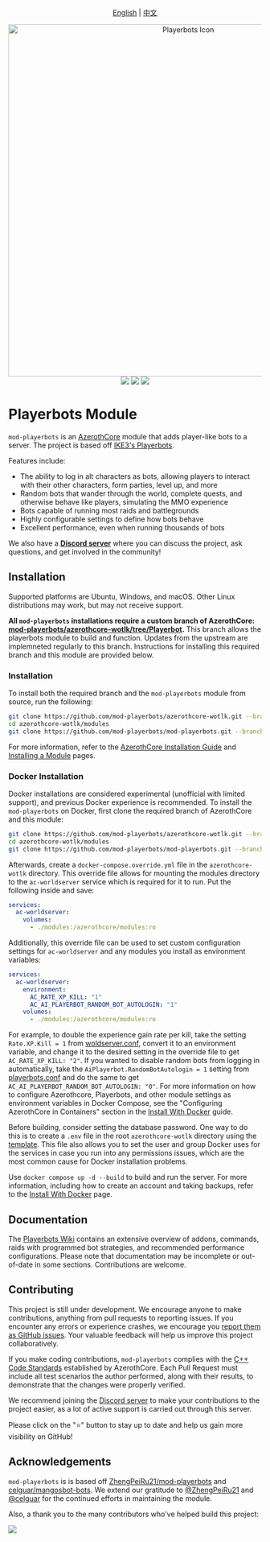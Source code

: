 <p align="center">
    <a href="https://github.com/mod-playerbots/mod-playerbots/blob/master/README.md">English</a>
    |
    <a href="https://github.com/mod-playerbots/mod-playerbots/blob/master/README_CN.md">中文</a>
</p>


<div align="center">
  <img src="icon.png" alt="Playerbots Icon" width="700px">
</div>

<div align="center">
    <img src="https://github.com/mod-playerbots/mod-playerbots/actions/workflows/macos_build.yml/badge.svg">
    <img src="https://github.com/mod-playerbots/mod-playerbots/actions/workflows/core_build.yml/badge.svg">
    <img src="https://github.com/mod-playerbots/mod-playerbots/actions/workflows/windows_build.yml/badge.svg">
</div>

# Playerbots Module
`mod-playerbots` is an [AzerothCore](https://www.azerothcore.org/) module that adds player-like bots to a server. The project is based off [IKE3's Playerbots](https://github.com/ike3/mangosbot).

Features include:

- The ability to log in alt characters as bots, allowing players to interact with their other characters, form parties, level up, and more
- Random bots that wander through the world, complete quests, and otherwise behave like players, simulating the MMO experience
- Bots capable of running most raids and battlegrounds
- Highly configurable settings to define how bots behave
- Excellent performance, even when running thousands of bots

We also have a **[Discord server](https://discord.gg/NQm5QShwf9)** where you can discuss the project, ask questions, and get involved in the community!

## Installation

Supported platforms are Ubuntu, Windows, and macOS. Other Linux distributions may work, but may not receive support. 

**All `mod-playerbots` installations require a custom branch of AzerothCore: [mod-playerbots/azerothcore-wotlk/tree/Playerbot](https://github.com/mod-playerbots/azerothcore-wotlk/tree/Playerbot).** This branch allows the playerbots module to build and function. Updates from the upstream are implemneted regularly to this branch. Instructions for installing this required branch and this module are provided below.

### Installation

To install both the required branch and the `mod-playerbots` module from source, run the following:

```bash
git clone https://github.com/mod-playerbots/azerothcore-wotlk.git --branch=Playerbot
cd azerothcore-wotlk/modules
git clone https://github.com/mod-playerbots/mod-playerbots.git --branch=master
```

For more information, refer to the [AzerothCore Installation Guide](https://www.azerothcore.org/wiki/installation) and [Installing a Module](https://www.azerothcore.org/wiki/installing-a-module) pages.

### Docker Installation

Docker installations are considered experimental (unofficial with limited support), and previous Docker experience is recommended. To install the `mod-playerbots` on Docker, first clone the required branch of AzerothCore and this module:

```bash
git clone https://github.com/mod-playerbots/azerothcore-wotlk.git --branch=Playerbot
cd azerothcore-wotlk/modules
git clone https://github.com/mod-playerbots/mod-playerbots.git --branch=master
```

Afterwards, create a `docker-compose.override.yml` file in the `azerothcore-wotlk` directory. This override file allows for mounting the modules directory to the `ac-worldserver` service which is required for it to run. Put the following inside and save:

```yml
services:
  ac-worldserver:
    volumes:
      - ./modules:/azerothcore/modules:ro
```

Additionally, this override file can be used to set custom configuration settings for `ac-worldserver` and any modules you install as environment variables:

```yml
services:
  ac-worldserver:
    environment:
      AC_RATE_XP_KILL: "1"
      AC_AI_PLAYERBOT_RANDOM_BOT_AUTOLOGIN: "1"
    volumes:
      - ./modules:/azerothcore/modules:ro
```

For example, to double the experience gain rate per kill, take the setting `Rate.XP.Kill = 1` from [woldserver.conf](https://github.com/mod-playerbots/azerothcore-wotlk/blob/Playerbot/src/server/apps/worldserver/worldserver.conf.dist), convert it to an environment variable, and change it to the desired setting in the override file to get `AC_RATE_XP_KILL: "2"`. If you wanted to disable random bots from logging in automatically, take the `AiPlayerbot.RandomBotAutologin = 1` setting from [playerbots.conf](https://github.com/mod-playerbots/mod-playerbots/blob/master/conf/playerbots.conf.dist) and do the same to get `AC_AI_PLAYERBOT_RANDOM_BOT_AUTOLOGIN: "0"`. For more information on how to configure Azerothcore, Playerbots, and other module settings as environment variables in Docker Compose, see the "Configuring AzerothCore in Containers" section in the [Install With Docker](https://www.azerothcore.org/wiki/install-with-docker) guide.

Before building, consider setting the database password. One way to do this is to create a `.env` file in the root `azerothcore-wotlk` directory using the [template](https://github.com/mod-playerbots/azerothcore-wotlk/blob/Playerbot/conf/dist/env.docker). This file also allows you to set the user and group Docker uses for the services in case you run into any permissions issues, which are the most common cause for Docker installation problems.

Use `docker compose up -d --build` to build and run the server. For more information, including how to create an account and taking backups, refer to the [Install With Docker](https://www.azerothcore.org/wiki/install-with-docker) page.

## Documentation

The [Playerbots Wiki](https://github.com/mod-playerbots/mod-playerbots/wiki) contains an extensive overview of addons, commands, raids with programmed bot strategies, and recommended performance configurations. Please note that documentation may be incomplete or out-of-date in some sections. Contributions are welcome.

## Contributing

This project is still under development. We encourage anyone to make contributions, anything from pull requests to reporting issues. If you encounter any errors or experience crashes, we encourage you [report them as GitHub issues](https://github.com/mod-playerbots/mod-playerbots/issues/new?template=bug_report.md). Your valuable feedback will help us improve this project collaboratively.

If you make coding contributions, `mod-playerbots` complies with the [C++ Code Standards](https://www.azerothcore.org/wiki/cpp-code-standards) established by AzerothCore. Each Pull Request must include all test scenarios the author performed, along with their results, to demonstrate that the changes were properly verified.

We recommend joining the [Discord server](https://discord.gg/NQm5QShwf9) to make your contributions to the project easier, as a lot of active support is carried out through this server.

Please click on the "⭐" button to stay up to date and help us gain more visibility on GitHub!

## Acknowledgements

`mod-playerbots` is is based off [ZhengPeiRu21/mod-playerbots](https://github.com/ZhengPeiRu21/mod-playerbots) and [celguar/mangosbot-bots](https://github.com/celguar/mangosbot-bots). We extend our gratitude to [@ZhengPeiRu21](https://github.com/ZhengPeiRu21) and [@celguar](https://github.com/celguar) for the continued efforts in maintaining the module.

Also, a thank you to the many contributors who've helped build this project:

<a href="https://github.com/mod-playerbots/mod-playerbots/graphs/contributors">
  <img src="https://contrib.rocks/image?repo=mod-playerbots/mod-playerbots" />
</a>
